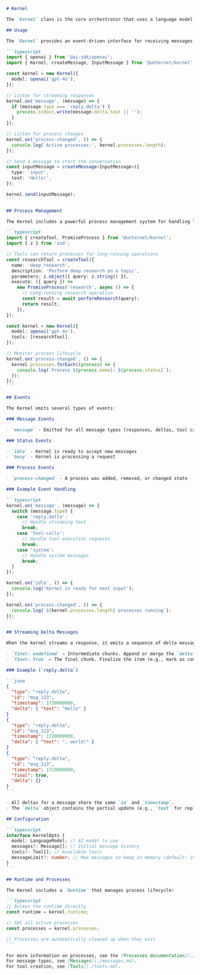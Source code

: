 ````md
# Kernel

The `Kernel` class is the core orchestrator that uses a language model to respond to inputs with real-time streaming. It manages processes, tools, and the complete lifecycle of AI interactions.

## Usage

The `Kernel` provides an event-driven interface for receiving messages from the model and managing long-running processes.

```typescript
import { openai } from '@ai-sdk/openai';
import { Kernel, createMessage, InputMessage } from '@unternet/kernel';

const kernel = new Kernel({
  model: openai('gpt-4o'),
});

// Listen for streaming responses
kernel.on('message', (message) => {
  if (message.type === 'reply.delta') {
    process.stdout.write(message.delta.text || '');
  }
});

// Listen for process changes
kernel.on('process-changed', () => {
  console.log('Active processes:', kernel.processes.length);
});

// Send a message to start the conversation
const inputMessage = createMessage<InputMessage>({
  type: 'input',
  text: 'Hello!',
});

kernel.send(inputMessage);
```

## Process Management

The Kernel includes a powerful process management system for handling long-running tasks:

```typescript
import { createTool, PromiseProcess } from '@unternet/kernel';
import { z } from 'zod';

// Tools can return processes for long-running operations
const researchTool = createTool({
  name: 'deep_research',
  description: 'Perform deep research on a topic',
  parameters: z.object({ query: z.string() }),
  execute: ({ query }) =>
    new PromiseProcess('research', async () => {
      // Long-running research operation
      const result = await performResearch(query);
      return result;
    }),
});

const kernel = new Kernel({
  model: openai('gpt-4o'),
  tools: [researchTool],
});

// Monitor process lifecycle
kernel.on('process-changed', () => {
  kernel.processes.forEach((process) => {
    console.log(`Process ${process.name}: ${process.status}`);
  });
});
```

## Events

The Kernel emits several types of events:

### Message Events

- `message` - Emitted for all message types (responses, deltas, tool calls, etc.)

### Status Events

- `idle` - Kernel is ready to accept new messages
- `busy` - Kernel is processing a request

### Process Events

- `process-changed` - A process was added, removed, or changed state

### Example Event Handling

```typescript
kernel.on('message', (message) => {
  switch (message.type) {
    case 'reply.delta':
      // Handle streaming text
      break;
    case 'tool-calls':
      // Handle tool execution requests
      break;
    case 'system':
      // Handle system messages
      break;
  }
});

kernel.on('idle', () => {
  console.log('Kernel is ready for next input');
});

kernel.on('process-changed', () => {
  console.log(`${kernel.processes.length} processes running`);
});
```

## Streaming Delta Messages

When the kernel streams a response, it emits a sequence of delta messages. Each delta message represents a partial update to a message object. Deltas include a `final` field to indicate the last chunk:

- `final: undefined` — Intermediate chunks. Append or merge the `delta` payload into the current item.
- `final: true` — The final chunk. Finalize the item (e.g., mark as complete, stop loading spinners).

### Example (`reply.delta`)

```json
{
  "type": "reply.delta",
  "id": "msg_123",
  "timestamp": 1720000000,
  "delta": { "text": "Hello" }
}
{
  "type": "reply.delta",
  "id": "msg_123",
  "timestamp": 1720000000,
  "delta": { "text": ", world!" }
}
{
  "type": "reply.delta",
  "id": "msg_123",
  "timestamp": 1720000000,
  "final": true,
  "delta": {}
}
```

- All deltas for a message share the same `id` and `timestamp`.
- The `delta` object contains the partial update (e.g., `text` for replies, but may include other fields for other message types).

## Configuration

```typescript
interface KernelOpts {
  model: LanguageModel; // AI model to use
  messages?: Message[]; // Initial message history
  tools?: Tool[]; // Available tools
  messageLimit?: number; // Max messages to keep in memory (default: 100)
}
```

## Runtime and Processes

The Kernel includes a `Runtime` that manages process lifecycle:

```typescript
// Access the runtime directly
const runtime = kernel.runtime;

// Get all active processes
const processes = kernel.processes;

// Processes are automatically cleaned up when they exit
```

For more information on processes, see the [Processes documentation](./processes.md).
For message types, see [Messages](./messages.md).
For tool creation, see [Tools](./tools.md).
````
